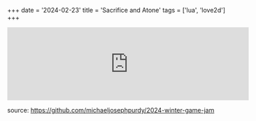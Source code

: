+++
date = '2024-02-23'
title = 'Sacrifice and Atone'
tags = ['lua', 'love2d']
+++

<iframe frameborder="0" src="https://itch.io/embed/2534240" width="552" height="167"><a href="https://purdy.itch.io/2024-winter-game-jam">Sacrifice and Atone by mikepurdy</a></iframe>

source: https://github.com/michaeljosephpurdy/2024-winter-game-jam

